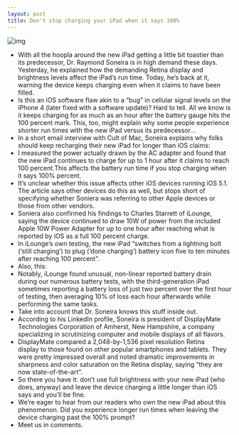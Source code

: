 ```yaml
---
layout: post
title: Don't stop charging your iPad when it says 100%
---
```

![img](http://media.idownloadblog.com/wp-content/uploads/2012/03/iOS-5-battery-icon-full.jpg)
* With all the hoopla around the new iPad getting a little bit toastier than its predecessor, Dr. Raymond Soneira is in high demand these days. Yesterday, he explained how the demanding Retina display and brightness levels affect the iPad’s run time. Today, he’s back at it, warning the device keeps charging even when it claims to have been filled.
* Is this an iOS software flaw akin to a “bug” in cellular signal levels on the iPhone 4 (later fixed with a software update)? Hard to tell. All we know is it keeps charging for as much as an hour after the battery gauge hits the 100 percent mark. This, too, might explain why some people experience shorter run times with the new iPad versus its predecessor…
* In a short email interview with Cult of Mac, Soneira explains why folks should keep recharging their new iPad for longer than iOS claims:
* I measured the power actually drawn by the AC adapter and found that the new iPad continues to charge for up to 1 hour after it claims to reach 100 percent.This affects the battery run time if you stop charging when it says 100% percent.
* It’s unclear whether this issue affects other iOS devices running iOS 5.1. The article says other devices do this as well, but stops short of specifying whether Soniera was referring to other Apple devices or those from other vendors.
* Soniera also confirmed his findings to Charles Starrett of iLounge, saying the device continued to draw 10W of power from the included Apple 10W Power Adapter for up to one hour after reaching what is reported by iOS as a full 100 percent charge.
* In iLounge’s own testing, the new iPad “switches from a lightning bolt (‘still charging’) to plug (‘done charging’) battery icon five to ten minutes after reaching 100 percent”.
* Also, this:
* Notably, iLounge found unusual, non-linear reported battery drain during our numerous battery tests, with the third-generation iPad sometimes reporting a battery loss of just two percent over the first hour of testing, then averaging 10% of loss each hour afterwards while performing the same tasks.
* Take into account that Dr. Soneira knows this stuff inside out.
* According to his LinkedIn profile, Soneira is president of DisplayMate Technologies Corporation of Amherst, New Hampshire, a company specializing in scrutinizing computer and mobile displays of all flavors.
* DisplayMate compared a 2,048-by-1,536 pixel resolution Retina display to those found on other popular smartphones and tablets. They were pretty impressed overall and noted dramatic improvements in sharpness and color saturation on the Retina display, saying “they are now state-of-the-art”.
* So there you have it: don’t use full brightness with your new iPad (who does, anyway) and leave the device charging a little longer than iOS says and you’ll be fine.
* We’re eager to hear from our readers who own the new iPad about this phenomenon. Did you experience longer run times when leaving the device charging past the 100% prompt?
* Meet us in comments.

